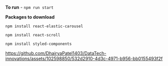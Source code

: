 **To run** - `npm run start`

**Packages to download**

`npm install react-elastic-carousel`

`npm install react-scroll`

`npm install styled-components`

https://github.com/DhairyaPatel1403/DataTech-innovations/assets/102598850/532d2910-4d3c-4971-b956-bb0155493f2f
